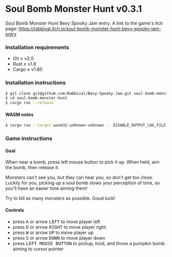 Soul Bomb Monster Hunt v0.3.1
=============================

Soul Bomb Monster Hunt Bevy Spooky Jam entry.
A link to the game's itch page: https://rabbival.itch.io/soul-bomb-monster-hunt-bevy-spooky-jam-entry

### Installation requirements

* Git ≥ v2.0
* Rust ≥ v1.8
* Cargo ≥ v1.80

### Installation instructions

```bash
$ git clone git@github.com:Rabbival/Bevy-Spooky-Jam.git soul-bomb-monster-hunt
$ cd soul-bomb-monster-hunt
$ cargo run --release
```

#### WASM notes

```bash
$ cargo run --target wasm32-unknown-unknown -- DISABLE_OUTPUT_LOG_FILE
```

### Game instructions

#### Goal

When near a bomb, press left mouse button to pick it up. When held, aim the bomb, then release it.

Monsters can't see you, but they can hear you, so don't get too close. Luckily for you, picking up a soul bomb slows your perception of time, so you'll have an easier time aiming them!

Try to kill as many monsters as possible. Good luck!

#### Controls

* press <kbd>A</kbd> or arrow <kbd>LEFT</kbd> to move player left
* press <kbd>D</kbd> or arrow <kbd>RIGHT</kbd> to move player right
* press <kbd>W</kbd> or arrow <kbd>UP</kbd> to move player up
* press <kbd>S</kbd> or arrow <kbd>DOWN</kbd> to move player down
* press <kbd>LEFT MOUSE BUTTON</kbd> to pickup, hold, and throw a pumpkin bomb aiming to cursor pointer
